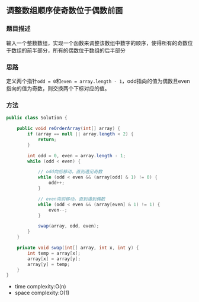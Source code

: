 ## 调整数组顺序使奇数位于偶数前面

### 题目描述

输入一个整数数组，实现一个函数来调整该数组中数字的顺序，使得所有的奇数位于数组的前半部分，所有的偶数位于数组的后半部分


### 思路

定义两个指针`odd = 0`和`even = array.length - 1`，odd指向的值为偶数且even指向的值为奇数，则交换两个下标对应的值。


### 方法

```java
public class Solution {

    public void reOrderArray(int[] array) {
        if (array == null || array.length < 2) {
            return;
        }

        int odd = 0, even = array.length - 1;
        while (odd < even) {

            // odd向后移动，直到遇见奇数
            while (odd < even && (array[odd] & 1) != 0) {
                odd++;
            }

            // even向前移动，直到遇到偶数
            while (odd < even && (array[even] & 1) != 1) {
                even--;
            }

            swap(array, odd, even);
        }
    }

    private void swap(int[] array, int x, int y) {
        int temp = array[x];
        array[x] = array[y];
        array[y] = temp;
    }
}
```

- time complexity:O(n)
- space complexity:O(1)
